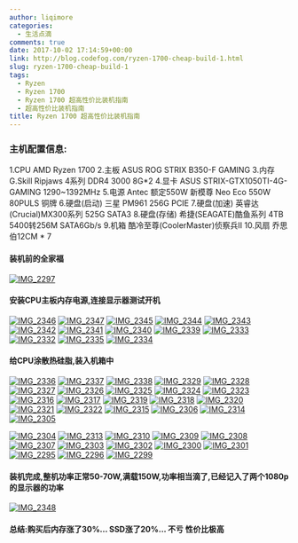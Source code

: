 ```yaml
---
author: liqimore
categories:
  - 生活点滴
comments: true
date: 2017-10-02 17:14:59+00:00
link: http://blog.codefog.com/ryzen-1700-cheap-build-1.html
slug: ryzen-1700-cheap-build-1
tags:
  - Ryzen
  - Ryzen 1700
  - Ryzen 1700 超高性价比装机指南
  - 超高性价比装机指南
title: Ryzen 1700 超高性价比装机指南
---
```



### 主机配置信息:


1.CPU AMD Ryzen 1700
2.主板 ASUS ROG STRIX B350-F GAMING
3.内存 G.Skill Ripjaws 4系列 DDR4 3000 8G*2
4.显卡 ASUS STRIX-GTX1050TI-4G-GAMING 1290~1392MHz
5.电源 Antec 额定550W 新模尊 Neo Eco 550W 80PULS 铜牌
6.硬盘(启动) 三星 PM961 256G PCIE
7.硬盘(加速) 英睿达(Crucial)MX300系列 525G SATA3
8.硬盘(存储) 希捷(SEAGATE)酷鱼系列 4TB 5400转256M SATA6Gb/s
9.机箱 酷冷至尊(CoolerMaster)侦察兵II
10.风扇 乔思伯12CM * 7


#### 装机前的全家福


[![IMG_2297](https://static.codefog.com/qiniu/old/2017/10/IMG_2297-576x1024.jpg)](https://static.codefog.com/qiniu/old/2017/10/IMG_2297.jpg)


#### 安装CPU主板内存电源,连接显示器测试开机


[![IMG_2346](https://static.codefog.com/qiniu/old/2017/10/IMG_2346-768x1024.jpg)](https://static.codefog.com/qiniu/old/2017/10/IMG_2346.jpg) [![IMG_2347](https://static.codefog.com/qiniu/old/2017/10/IMG_2347-768x1024.jpg)](https://static.codefog.com/qiniu/old/2017/10/IMG_2347.jpg) [![IMG_2345](https://static.codefog.com/qiniu/old/2017/10/IMG_2345-1024x768.jpg)](https://static.codefog.com/qiniu/old/2017/10/IMG_2345.jpg) [![IMG_2344](https://static.codefog.com/qiniu/old/2017/10/IMG_2344-1024x768.jpg)](https://static.codefog.com/qiniu/old/2017/10/IMG_2344.jpg) [![IMG_2343](https://static.codefog.com/qiniu/old/2017/10/IMG_2343-1024x768.jpg)](https://static.codefog.com/qiniu/old/2017/10/IMG_2343.jpg) [![IMG_2342](https://static.codefog.com/qiniu/old/2017/10/IMG_2342-1024x768.jpg)](https://static.codefog.com/qiniu/old/2017/10/IMG_2342.jpg) [![IMG_2341](https://static.codefog.com/qiniu/old/2017/10/IMG_2341-768x1024.jpg)](https://static.codefog.com/qiniu/old/2017/10/IMG_2341.jpg) [![IMG_2340](https://static.codefog.com/qiniu/old/2017/10/IMG_2340-768x1024.jpg)](https://static.codefog.com/qiniu/old/2017/10/IMG_2340.jpg) [![IMG_2339](https://static.codefog.com/qiniu/old/2017/10/IMG_2339-768x1024.jpg)](https://static.codefog.com/qiniu/old/2017/10/IMG_2339.jpg) [![IMG_2333](https://static.codefog.com/qiniu/old/2017/10/IMG_2333-768x1024.jpg)](https://static.codefog.com/qiniu/old/2017/10/IMG_2333.jpg) [![IMG_2332](https://static.codefog.com/qiniu/old/2017/10/IMG_2332-768x1024.jpg)](https://static.codefog.com/qiniu/old/2017/10/IMG_2332.jpg) [![IMG_2335](https://static.codefog.com/qiniu/old/2017/10/IMG_2335-1024x768.jpg)](https://static.codefog.com/qiniu/old/2017/10/IMG_2335.jpg) [![IMG_2334](https://static.codefog.com/qiniu/old/2017/10/IMG_2334-768x1024.jpg)](https://static.codefog.com/qiniu/old/2017/10/IMG_2334.jpg)


#### 给CPU涂散热硅脂,装入机箱中


[![IMG_2336](https://static.codefog.com/qiniu/old/2017/10/IMG_2336-768x1024.jpg)](https://static.codefog.com/qiniu/old/2017/10/IMG_2336.jpg) [![IMG_2337](https://static.codefog.com/qiniu/old/2017/10/IMG_2337-768x1024.jpg)](https://static.codefog.com/qiniu/old/2017/10/IMG_2337.jpg) [![IMG_2338](https://static.codefog.com/qiniu/old/2017/10/IMG_2338-768x1024.jpg)](https://static.codefog.com/qiniu/old/2017/10/IMG_2338.jpg) [![IMG_2329](https://static.codefog.com/qiniu/old/2017/10/IMG_2329-1024x768.jpg)](https://static.codefog.com/qiniu/old/2017/10/IMG_2329.jpg) [![IMG_2328](https://static.codefog.com/qiniu/old/2017/10/IMG_2328-1024x768.jpg)](https://static.codefog.com/qiniu/old/2017/10/IMG_2328.jpg) [![IMG_2327](https://static.codefog.com/qiniu/old/2017/10/IMG_2327-768x1024.jpg)](https://static.codefog.com/qiniu/old/2017/10/IMG_2327.jpg) [![IMG_2326](https://static.codefog.com/qiniu/old/2017/10/IMG_2326-768x1024.jpg)](https://static.codefog.com/qiniu/old/2017/10/IMG_2326.jpg) [![IMG_2325](https://static.codefog.com/qiniu/old/2017/10/IMG_2325-768x1024.jpg)](https://static.codefog.com/qiniu/old/2017/10/IMG_2325.jpg) [![IMG_2324](https://static.codefog.com/qiniu/old/2017/10/IMG_2324-768x1024.jpg)](https://static.codefog.com/qiniu/old/2017/10/IMG_2324.jpg) [![IMG_2323](https://static.codefog.com/qiniu/old/2017/10/IMG_2323-768x1024.jpg)](https://static.codefog.com/qiniu/old/2017/10/IMG_2323.jpg) [![IMG_2316](https://static.codefog.com/qiniu/old/2017/10/IMG_2316-768x1024.jpg)](https://static.codefog.com/qiniu/old/2017/10/IMG_2316.jpg) [![IMG_2317](https://static.codefog.com/qiniu/old/2017/10/IMG_2317-768x1024.jpg)](https://static.codefog.com/qiniu/old/2017/10/IMG_2317.jpg) [![IMG_2319](https://static.codefog.com/qiniu/old/2017/10/IMG_2319-768x1024.jpg)](https://static.codefog.com/qiniu/old/2017/10/IMG_2319.jpg) [![IMG_2318](https://static.codefog.com/qiniu/old/2017/10/IMG_2318-768x1024.jpg)](https://static.codefog.com/qiniu/old/2017/10/IMG_2318.jpg) [![IMG_2320](https://static.codefog.com/qiniu/old/2017/10/IMG_2320-768x1024.jpg)](https://static.codefog.com/qiniu/old/2017/10/IMG_2320.jpg) [![IMG_2321](https://static.codefog.com/qiniu/old/2017/10/IMG_2321-768x1024.jpg)](https://static.codefog.com/qiniu/old/2017/10/IMG_2321.jpg) [![IMG_2322](https://static.codefog.com/qiniu/old/2017/10/IMG_2322-768x1024.jpg)](https://static.codefog.com/qiniu/old/2017/10/IMG_2322.jpg) [![IMG_2315](https://static.codefog.com/qiniu/old/2017/10/IMG_2315-768x1024.jpg)](https://static.codefog.com/qiniu/old/2017/10/IMG_2315.jpg) [![IMG_2306](https://static.codefog.com/qiniu/old/2017/10/IMG_2306-1024x768.jpg)](https://static.codefog.com/qiniu/old/2017/10/IMG_2306.jpg) [![IMG_2314](https://static.codefog.com/qiniu/old/2017/10/IMG_2314-1024x768.jpg)](https://static.codefog.com/qiniu/old/2017/10/IMG_2314.jpg) [![IMG_2305](https://static.codefog.com/qiniu/old/2017/10/IMG_2305-1024x768.jpg)](https://static.codefog.com/qiniu/old/2017/10/IMG_2305.jpg)



[![IMG_2304](https://static.codefog.com/qiniu/old/2017/10/IMG_2304-1024x768.jpg)](https://static.codefog.com/qiniu/old/2017/10/IMG_2304.jpg) [![IMG_2313](https://static.codefog.com/qiniu/old/2017/10/IMG_2313-768x1024.jpg)](https://static.codefog.com/qiniu/old/2017/10/IMG_2313.jpg) [![IMG_2310](https://static.codefog.com/qiniu/old/2017/10/IMG_2310-768x1024.jpg)](https://static.codefog.com/qiniu/old/2017/10/IMG_2310.jpg) [![IMG_2309](https://static.codefog.com/qiniu/old/2017/10/IMG_2309-1024x768.jpg)](https://static.codefog.com/qiniu/old/2017/10/IMG_2309.jpg) [![IMG_2308](https://static.codefog.com/qiniu/old/2017/10/IMG_2308-1024x768.jpg)](https://static.codefog.com/qiniu/old/2017/10/IMG_2308.jpg) [![IMG_2307](https://static.codefog.com/qiniu/old/2017/10/IMG_2307-1024x768.jpg)](https://static.codefog.com/qiniu/old/2017/10/IMG_2307.jpg) [![IMG_2303](https://static.codefog.com/qiniu/old/2017/10/IMG_2303-1024x768.jpg)](https://static.codefog.com/qiniu/old/2017/10/IMG_2303.jpg) [![IMG_2302](https://static.codefog.com/qiniu/old/2017/10/IMG_2302-1024x768.jpg)](https://static.codefog.com/qiniu/old/2017/10/IMG_2302.jpg) [![IMG_2300](https://static.codefog.com/qiniu/old/2017/10/IMG_2300-1024x768.jpg)](https://static.codefog.com/qiniu/old/2017/10/IMG_2300.jpg) [![IMG_2301](https://static.codefog.com/qiniu/old/2017/10/IMG_2301-1024x768.jpg)](https://static.codefog.com/qiniu/old/2017/10/IMG_2301.jpg) [![IMG_2295](https://static.codefog.com/qiniu/old/2017/10/IMG_2295-1024x768.jpg)](https://static.codefog.com/qiniu/old/2017/10/IMG_2295.jpg) [![IMG_2296](https://static.codefog.com/qiniu/old/2017/10/IMG_2296-1024x768.jpg)](https://static.codefog.com/qiniu/old/2017/10/IMG_2296.jpg) [![IMG_2299](https://static.codefog.com/qiniu/old/2017/10/IMG_2299-1024x768.jpg)](https://static.codefog.com/qiniu/old/2017/10/IMG_2299.jpg)


#### 装机完成,整机功率正常50-70W,满载150W,功率相当滴了,已经记入了两个1080p的显示器的功率


[![IMG_2348](https://static.codefog.com/qiniu/old/2017/10/IMG_2348-1024x768.jpg)](https://static.codefog.com/qiniu/old/2017/10/IMG_2348.jpg)


#### 总结:购买后内存涨了30%... SSD涨了20%... 不亏 性价比极高